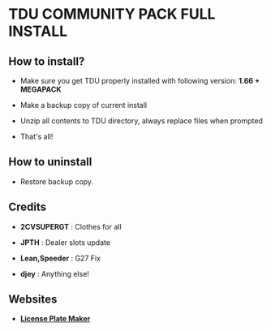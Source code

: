 # TDU COMMUNITY PACK FULL INSTALL

## How to install?

- Make sure you get TDU properly installed with following version: **1.66 + MEGAPACK**

- Make a backup copy of current install

- Unzip all contents to TDU directory, always replace files when prompted

- That's all!

## How to uninstall

- Restore backup copy.

## Credits
- **2CVSUPERGT** : Clothes for all

- **JPTH** : Dealer slots update

- **Lean,Speeder** : G27 Fix

- **djey** : Anything else!

## Websites
- **[License Plate Maker](http://acme.com/licensemaker/licensemaker.cgi?state=Hawaii&text=2.00A&plate=1991&r=1461579615)**